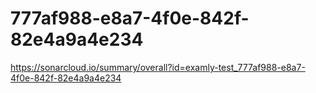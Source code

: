 # 777af988-e8a7-4f0e-842f-82e4a9a4e234
https://sonarcloud.io/summary/overall?id=examly-test_777af988-e8a7-4f0e-842f-82e4a9a4e234
